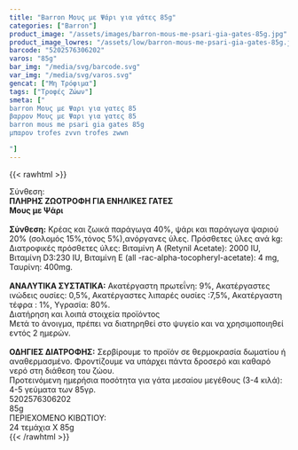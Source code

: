```yaml
---
title: "Barron Μους με Ψάρι για γάτες 85g"
categories: ["Barron"]
product_image: "/assets/images/barron-mous-me-psari-gia-gates-85g.jpg"
product_image_lowres: "/assets/low/barron-mous-me-psari-gia-gates-85g.jpg"
barcode: "5202576306202"
varos: "85g"
bar_img: "/media/svg/barcode.svg"
var_img: "/media/svg/varos.svg"
gencat: ["Μη Τρόφιμα"]
tags: ["Τροφές Ζώων"]
smeta: ["
barron Μους με Ψαρι για γατες 85
βαρρον Μους με Ψαρι για γατες 85
barron mous me psari gia gates 85g
μπαρον trofes zvvn trofes zwwn

"]
---
```

{{< rawhtml >}}

<div class="product"><div id="sistatika">Σύνθεση:</div><div class="alltext"><b>ΠΛΗΡΗΣ ΖΩΟΤΡΟΦΗ ΓΙΑ ΕΝΗΛΙΚΕΣ ΓΑΤΕΣ<br>Μους με Ψάρι<br><br>Σύνθεση:</b>&nbsp;Κρέας και ζωικά παράγωγα 40%, ψάρι και παράγωγα ψαριού 20% (σολομός 15%,τόνος 5%),ανόργανες ύλες. Πρόσθετες ύλες ανά kg: Διατροφικές πρόσθετες ύλες: Βιταμίνη Α (Retynil Acetate): 2000 ΙU, Bιταμίνη D3:230 IU, Βιταμίνη Ε (all -rac-alpha-tocopheryl-acetate): 4 mg, Ταυρίνη: 400mg.&nbsp;<br><b><br>ΑΝΑΛΥΤΙΚΑ ΣΥΣΤΑΤΙΚΑ:</b>&nbsp;Ακατέργαστη πρωτεΐνη: 9%, Ακατέργαστες ινώδεις ουσίες: 0,5%, Ακατέργαστες λιπαρές ουσίες :7,5%, Ακατέργαστη τέφρα : 1%, Υγρασία: 80%.<br></div><div id="loipa">Διατήρηση και λοιπά στοιχεία προϊόντος</div><div class="alltext">Μετά το άνοιγμα, πρέπει να διατηρηθεί στο ψυγείο και να χρησιμοποιηθεί εντός 2 ημερών.<br><br><b>ΟΔΗΓΙΕΣ ΔΙΑΤΡΟΦΗΣ:</b> Σερβίρουμε το προϊόν σε θερμοκρασία δωματίου ή αναθερμασμένο. Φροντίζουμε να υπάρχει πάντα δροσερό και καθαρό νερό στη διάθεση του ζώου.<br>Προτεινόμενη ημερήσια ποσότητα για γάτα μεσαίου μεγέθους (3-4 κιλά): 4-5 γεύματα των 85γρ.<br></div><div id="barcode"><div id="barimage1"></div><span id="bartext">5202576306202</span></div><div id="varos"><div id="varosimage1"></div><span id="varostext">85g</span></div><div id="kivotio">ΠΕΡΙΕΧΟΜΕΝΟ ΚΙΒΩΤΙΟΥ:<br>24 τεμάχια Χ 85g</div><div class="pimg"></div></div>
{{< /rawhtml >}}


